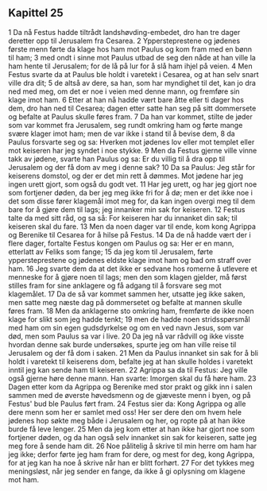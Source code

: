 ## Kapittel 25

1 Da nå Festus hadde tiltrådt landshøvding-embedet, dro han tre dager deretter opp til Jerusalem fra Cesarea.
2 Yppersteprestene og jødenes første menn førte da klage hos ham mot Paulus og kom fram med en bønn til ham;
3 med ondt i sinne mot Paulus utbad de seg den nåde at han ville la ham hente til Jerusalem; for de lå på lur for å slå ham ihjel på veien.
4 Men Festus svarte da at Paulus ble holdt i varetekt i Cesarea, og at han selv snart ville dra dit;
5 de altså av dere, sa han, som har myndighet til det, kan jo dra ned med meg, om det er noe i veien med denne mann, og fremføre sin klage imot ham.
6 Etter at han nå hadde vært bare åtte eller ti dager hos dem, dro han ned til Cesarea; dagen etter satte han seg på sitt dommersete og befalte at Paulus skulle føres fram.
7 Da han var kommet, stilte de jøder som var kommet fra Jerusalem, seg rundt omkring ham og førte mange svære klager imot ham; men de var ikke i stand til å bevise dem,
8 da Paulus forsvarte seg og sa: Hverken mot jødenes lov eller mot templet eller mot keiseren har jeg syndet i noe stykke.
9 Men da Festus gjerne ville vinne takk av jødene, svarte han Paulus og sa: Er du villig til å dra opp til Jerusalem og der få dom av meg i denne sak?
10 Da sa Paulus: Jeg står for keiserens domstol, og der er det min rett å dømmes. Mot jødene har jeg ingen urett gjort, som også du godt vet.
11 Har jeg urett, og har jeg gjort noe som fortjener døden, da ber jeg meg ikke fri for å dø; men er det ikke noe i det som disse fører klagemål imot meg for, da kan ingen overgi meg til dem bare for å gjøre dem til lags; jeg innanker min sak for keiseren.
12 Festus talte da med sitt råd, og sa så: For keiseren har du innanket din sak; til keiseren skal du fare.
13 Men da noen dager var til ende, kom kong Agrippa og Berenike til Cesarea for å hilse på Festus.
14 Da de nå hadde vært der i flere dager, fortalte Festus kongen om Paulus og sa: Her er en mann, etterlatt av Feliks som fange;
15 da jeg kom til Jerusalem, førte yppersteprestene og jødenes eldste klage imot ham og bad om straff over ham.
16 Jeg svarte dem da at det ikke er sedvane hos romerne å utlevere et menneske for å gjøre noen til lags; men den som klagen gjelder, må først stilles fram for sine anklagere og få adgang til å forsvare seg mot klagemålet.
17 Da de så var kommet sammen her, utsatte jeg ikke saken, men satte meg næste dag på dommersetet og befalte at mannen skulle føres fram.
18 Men da anklagerne sto omkring ham, fremførte de ikke noen klage for slikt som jeg hadde tenkt;
19 men de hadde noen stridsspørsmål med ham om sin egen gudsdyrkelse og om en ved navn Jesus, som var død, men som Paulus sa var i live.
20 Da jeg nå var rådvill og ikke visste hvordan denne sak burde undersøkes, spurte jeg om han ville reise til Jerusalem og der få dom i saken.
21 Men da Paulus innanket sin sak for å bli holdt i varetekt til keiserens dom, befalte jeg at han skulle holdes i varetekt inntil jeg kan sende ham til keiseren.
22 Agrippa sa da til Festus: Jeg ville også gjerne høre denne mann. Han svarte: Imorgen skal du få høre ham.
23 Dagen etter kom da Agrippa og Berenike med stor prakt og gikk inn i salen sammen med de øverste høvedsmenn og de gjæveste menn i byen, og på Festus' bud ble Paulus ført fram.
24 Festus sier da: Kong Agrippa og alle dere menn som her er samlet med oss! Her ser dere den om hvem hele jødenes hop søkte meg både i Jerusalem og her, og ropte på at han ikke burde få leve lenger.
25 Men da jeg kom etter at han ikke har gjort noe som fortjener døden, og da han også selv innanket sin sak for keiseren, satte jeg meg fore å sende ham dit.
26 Noe pålitelig å skrive til min herre om ham har jeg ikke; derfor førte jeg ham fram for dere, og mest for deg, kong Agrippa, for at jeg kan ha noe å skrive når han er blitt forhørt.
27 For det tykkes meg meningsløst, når jeg sender en fange, da ikke å gi oplysning om klagene mot ham.
